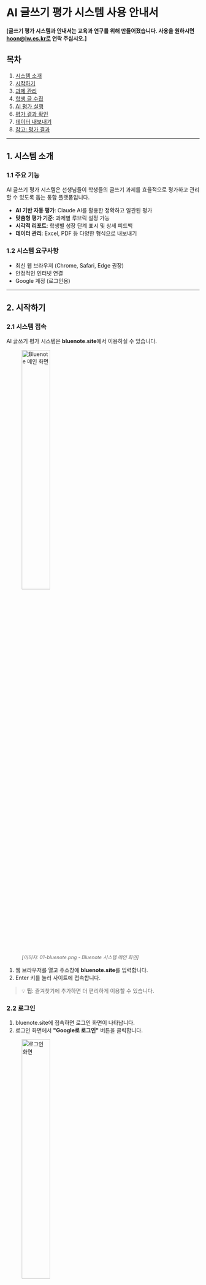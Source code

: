 # AI 글쓰기 평가 시스템 사용 안내서

**[글쓰기 평가 시스템과 안내서는 교육과 연구를 위해 만들어졌습니다. 사용을 원하시면 hoon@iw.es.kr로 연락 주십시오.]**


## 목차
1. [시스템 소개](#1-시스템-소개)
2. [시작하기](#2-시작하기)
3. [과제 관리](#3-과제-관리)
4. [학생 글 수집](#4-학생-글-수집)
5. [AI 평가 실행](#5-ai-평가-실행)
6. [평가 결과 확인](#6-평가-결과-확인)
7. [데이터 내보내기](#7-데이터-내보내기)
8. [참고: 평가 결과](#8-참고-평가-결과)



---

## 1. 시스템 소개

### 1.1 주요 기능
AI 글쓰기 평가 시스템은 선생님들이 학생들의 글쓰기 과제를 효율적으로 평가하고 관리할 수 있도록 돕는 통합 플랫폼입니다.

- **AI 기반 자동 평가**: Claude AI를 활용한 정확하고 일관된 평가
- **맞춤형 평가 기준**: 과제별 루브릭 설정 가능
- **시각적 리포트**: 학생별 성장 단계 표시 및 상세 피드백
- **데이터 관리**: Excel, PDF 등 다양한 형식으로 내보내기

### 1.2 시스템 요구사항
- 최신 웹 브라우저 (Chrome, Safari, Edge 권장)
- 안정적인 인터넷 연결
- Google 계정 (로그인용)

---

## 2. 시작하기

### 2.1 시스템 접속

AI 글쓰기 평가 시스템은 **bluenote.site**에서 이용하실 수 있습니다.

<div style="margin-left: 40px;">
  <img src="./images/01-bluenote.png" alt="Bluenote 메인 화면" style="width: 40%; height: auto;">
  <p style="font-size: 0.9em; color: #666; font-style: italic;">[이미지: 01-bluenote.png - Bluenote 시스템 메인 화면]</p>
</div>

1. 웹 브라우저를 열고 주소창에 **bluenote.site**를 입력합니다.
2. Enter 키를 눌러 사이트에 접속합니다.

> 💡 **팁**: 즐겨찾기에 추가하면 더 편리하게 이용할 수 있습니다.

### 2.2 로그인

1. bluenote.site에 접속하면 로그인 화면이 나타납니다.
2. 로그인 화면에서 **"Google로 로그인"** 버튼을 클릭합니다.

<div style="margin-left: 40px;">
  <img src="./images/02-login-page.png" alt="로그인 화면" style="width: 40%; height: auto;">
  <p style="font-size: 0.9em; color: #666; font-style: italic;">[이미지: 02-login-page.png - Google 로그인 버튼이 있는 로그인 페이지]</p>
</div>

3. Google 계정으로 로그인합니다.

<div style="margin-left: 40px;">
<table style="width: 50%; border-collapse: collapse;">
  <tr>
    <td style="width: 50%; padding: 5px;">
      <img src="./images/03-login-google-1.png" alt="구글 계정 선택" style="width: 100%; height: auto;">
      <p style="font-size: 0.9em; color: #666;">① 구글 계정 선택</p>
    </td>
    <td style="width: 50%; padding: 5px;">
      <img src="./images/04-login-google-2.png" alt="권한 요청" style="width: 100%; height: auto;">
      <p style="font-size: 0.9em; color: #666;">② 권한 요청 (Continue)</p>
    </td>
  </tr>
  <tr>
    <td style="width: 50%; padding: 5px;">
      <img src="./images/05-login-google-3.png" alt="추가 권한" style="width: 100%; height: auto;">
      <p style="font-size: 0.9em; color: #666;">③ Drive 접근 권한</p>
    </td>
    <td style="width: 50%; padding: 5px;">
      <img src="./images/06-login-google-4.png" alt="최종 확인" style="width: 100%; height: auto;">
      <p style="font-size: 0.9em; color: #666;">④ 최종 확인</p>
    </td>
  </tr>
</table>
</div>

   * 구글의 인증 기능을 활용해 로그인합니다. 현재 연구용으로 사용가능한 상황입니다.
     구글 드라이브에서 학생 자료를 가져오게 하기 위해 여러 차례 "continue"를 선택해야 합니다.

4. 처음 로그인하는 경우, 관리자의 사전 승인이 필요합니다.

### 2.3 메인 대시보드

로그인 후 "프로그램" 네뉴를 선택하고, 글쓰기 평가 시스템을 선택합니다.

새 과제 만들기, 학생 글 가져오기, 평가 대시보드 등을 살펴보세요. 

평가 메인 대시보드로 이동하면 학생들의 글을 채점할 수 있습니다.

<div style="margin-left: 40px;">
  <img src="./images/07-main-dashboard.png" alt="메인 대시보드" style="width: 40%; height: auto;">
  <p style="font-size: 0.9em; color: #666; font-style: italic;">[이미지: 07-main-dashboard.png - 과제 목록이 카드 형태로 표시된 메인 화면]</p>
</div>

**주요 구성 요소:**
- 상단 네비게이션 바
- 과제 카드 목록
- 새 과제 만들기 버튼

---

## 3. 과제 관리 및 수정하기

### 3.1 새 과제 만들기

1. 메인 대시보드에서 **"새 과제 만들기"** 버튼을 클릭합니다.
2. 과제 정보를 입력합니다:
3. 각 평가 영역에 대한 상세 기준을 설정한다.
💡 **팁**: 상세 프롬프트 자동 생성 기능 활용

<div style="margin-left: 40px;">
  <img src="./images/08-create-assignment.png" alt="과제 생성 화면" style="width: 40%; height: auto;">
  <p style="font-size: 0.9em; color: #666; font-style: italic;">[이미지: 08-create-assignment.png - 과제 생성 폼]</p>
</div>

**입력 항목:**
- **과제명**: 예) "환경보호에 대한 설득적 글쓰기"
- **과제 설명**: 학생들에게 보여질 상세 안내
- **제출 기한**: 날짜와 시간 선택
- **평가 기준**: 3~5가지 기본 평가 영역 (수정 및 추가 삭제 가능)
  - 주장의 명확성
  - 근거의 타당성
  - 논리적 구조
  - 설득력 있는 표현

> 💡 **팁**: 명확한 평가 기준은 AI의 평가 정확도를 높입니다.



---

## 4. 학생 글 수집

### 4.1 제출 링크 공유

1. 과제 상세 페이지에서 **"제출 링크 복사"** 버튼을 클릭합니다.
2. 학생들에게 링크를 공유합니다.
> 💡 **팁**: QR 코드도 활용할 수 있습니다.

<div style="margin-left: 40px;">
  <img src="./images/09-submission-link.png" alt="제출 링크" style="width: 40%; height: auto;">
  <p style="font-size: 0.9em; color: #666; font-style: italic;">[이미지: 09-submission-link.png - 제출 링크가 표시된 화면]</p>
</div>

### 4.2 제출 현황 확인

실시간으로 학생들의 제출 현황을 확인할 수 있습니다.

<div style="margin-left: 40px;">
  <img src="./images/10-submission-status.png" alt="제출 현황" style="width: 40%; height: auto;">
  <p style="font-size: 0.9em; color: #666; font-style: italic;">[이미지: 10-submission-status.png - 제출 현황 대시보드]</p>
</div>

---

## 5. AI 평가 실행

### 5.1 평가 시작하기

1. 과제 페이지에서 **"AI 평가 시작"** 버튼을 클릭합니다.
2. 평가할 학생을 선택합니다 (전체 선택 가능).

<div style="margin-left: 40px;">
  <img src="./images/11-start-evaluation.png" alt="평가 실행" style="width: 40%; height: auto;">
  <p style="font-size: 0.9em; color: #666; font-style: italic;">[이미지: 11-start-evaluation.png - AI 평가 시작 화면]</p>
</div>

### 5.2 평가 진행 상황

평가가 진행되는 동안 실시간으로 진행 상황을 확인할 수 있습니다.

<div style="margin-left: 40px;">
  <img src="./images/12-evaluation-progress.png" alt="평가 진행" style="width: 40%; height: auto;">
  <p style="font-size: 0.9em; color: #666; font-style: italic;">[이미지: 12-evaluation-progress.png - 평가 진행 상황 표시 화면]</p>
</div>

> ⚠️ **주의**: 평가 중에는 페이지를 닫지 마세요. 백그라운드에서 계속 진행됩니다.

---

## 6. 평가 결과 확인

### 6.1 전체 결과 대시보드

평가가 완료되면 전체 학생의 결과를 한눈에 볼 수 있습니다.

<div style="margin-left: 40px;">
  <img src="./images/13-results-dashboard.png" alt="결과 대시보드" style="width: 40%; height: auto;">
  <p style="font-size: 0.9em; color: #666; font-style: italic;">[이미지: 13-results-dashboard.png - 전체 평가 결과 대시보드]</p>
</div>

**주요 기능:**
- 학생별 점수 및 등급 확인
- 영역별 성취도 분포
- 정렬 및 필터링 기능

### 6.2 개별 학생 리포트

각 학생의 상세 평가 결과를 확인할 수 있습니다.

<div style="margin-left: 40px;">
  <img src="./images/14-individual-report.png" alt="개별 리포트" style="width: 40%; height: auto;">
  <p style="font-size: 0.9em; color: #666; font-style: italic;">[이미지: 14-individual-report.png - 학생 개별 평가 리포트]</p>
</div>

**리포트 구성:**
- 성장 단계 시각화 (씨앗 → 새싹 → 꽃봉오리 → 꽃 → 열매)
- 영역별 상세 피드백
- AI가 생성한 종합 평가
- 교사 코멘트 추가 기능


---

## 7. 데이터 내보내기

### 7.1 Excel 내보내기

1. 결과 대시보드에서 **"Excel 내보내기"** 버튼을 클릭합니다.
2. 포함할 데이터 범위를 선택합니다.

<div style="margin-left: 40px;">
  <img src="./images/15-export-excel.png" alt="Excel 내보내기" style="width: 40%; height: auto;">
  <p style="font-size: 0.9em; color: #666; font-style: italic;">[이미지: 15-export-excel.png - Excel 내보내기 옵션 화면]</p>
</div>

### 7.2 PDF 리포트 생성 (예정)

개별 학생 리포트를 PDF로 저장할 수 있습니다.


### 7.3 일괄 다운로드 (예정)

여러 학생의 리포트를 한 번에 다운로드할 수 있습니다.

---


## 8. 평가 결과

### 8.1 AI 모델: Claude Sonnet 4 채점 사례
일상적인 사용에 최적화된 스마트하고 효율적인 모델.
권장이라고 한 까닭은 API 사용료 때문으로 일반적인 방식의 실험 과정은 Sonnet 모델로 진행하고자 함.


<div style="margin-left: 40px;">
  <img src="./images/16-sonnet.png" alt=Claude Sonnet 4 채점 사례" style="width: 40%; height: auto;">
  <p style="font-size: 0.9em; color: #666; font-style: italic;">[이미지: 16-sonnet.png - Sonnet 4 채점 사례 화면]</p>
</div>


### 8.2 AI 모델: Claude Opus 4  채점 사례
Anthropic의 가장 강력한 모델. 
채점후 평가 의견 작성시 글쓰기 능력이 Sonnet 보다 우수해서 학생들에게 제시하기에 적합한 모델.
아직 프롬프트에 따른 결과의 차이를 발견하기 위해 다양한 글과 평가 상황을 만들어 결과를 검토하는 중임.


<div style="margin-left: 40px;">
  <img src="./images/17-opus.png" alt=Claude opus 4 채점 사례" style="width: 40%; height: auto;">
  <p style="font-size: 0.9em; color: #666; font-style: italic;">[이미지: 17-opus.png - opus 4 채점 사례 화면]</p>
</div>


### 8.3 주장하는 글을 기행문으로 채점한 결과
과제의 영역이 다른 글을 다른 채점 루브릭으로 채점을 하게 되었을 때의 결과. 
채점의 타당성 등을 검토할 수 있는 사례.

<div style="margin-left: 40px;">
  <img src="./images/18-out.png" alt=글의 종류가 다른 경우 채점 사례" style="width: 40%; height: auto;">
  <p style="font-size: 0.9em; color: #666; font-style: italic;">[이미지: 18-out.png - 글의 종류가 다른 경우 채점 사례 화면]</p>
</div>


---



*최종 업데이트: 2025년 7월 25일*